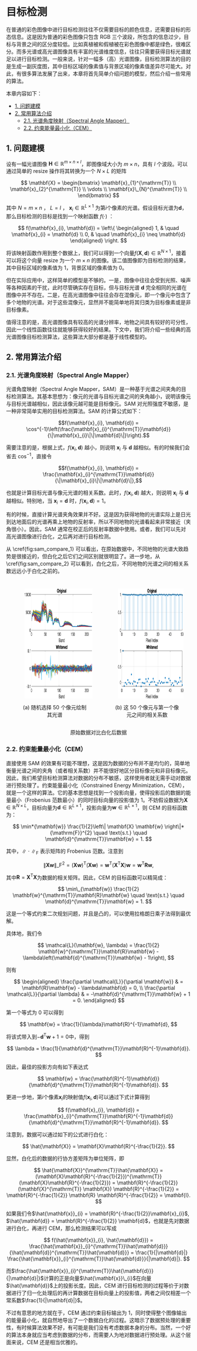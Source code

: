# 目标检测

在普通的彩色图像中进行目标检测往往不仅需要目标的颜色信息，还需要目标的形态信息。这是因为普通的彩色图像只包含 RGB 三个波段，所包含的信息过少，目标与背景之间的区分度较低。比如真植被和假植被在彩色图像中都是绿色，很难区分。而多光谱或高光谱图像具有丰富的光谱维度信息，往往只需要获得目标光谱就足以进行目标检测。一般来说，针对一幅多（高）光谱图像，目标检测算法的目的是生成一副灰度图，其中目标区域的像素值与背景区域的像素值差异尽可能大。对此，有很多算法发展了出来，本章将首先简单介绍问题的模型，然后介绍一些常用的算法。

本章内容如下：

-   [1. 问题建模](#1-问题建模)
-   [2. 常用算法介绍](#2-常用算法介绍)
    -   [2.1. 光谱角度映射（Spectral Angle Mapper）](#21-光谱角度映射spectral-angle-mapper)
    -   [2.2. 约束能量最小化（CEM）](#22-约束能量最小化cem)

## 1. 问题建模

设有一幅光谱图像 $\mathbf{H} \in \mathbb{R}^{m \times n \times l}$，即图像域大小为 $m\times n$，具有 $l$ 个波段。可以通过简单的 resize 操作将其转换为一个 $N \times L$ 的矩阵

$$
\mathbf{X} = \begin{bmatrix} \mathbf{x}_{1}^{\mathrm{T}} \\ \mathbf{x}_{2}^{\mathrm{T}} \\ \vdots \\ \mathbf{x}\_{N}^{\mathrm{T}} \\ \end{bmatrix}
$$

其中 $N=m \times n$ ， $L=l$ ， $\mathbf{x}_{i} \in \mathbb{R}^{L \times 1}$ 为第$i$个像素的光谱。假设目标光谱为$\mathbf{d}$，那么目标检测的目标是找到一个映射函数 $f(\cdot)$ ：

$$
f(\mathbf{x}_{i}, \mathbf{d}) = \left\{
\begin{aligned}
1, & \quad \mathbf{x}_{i} = \mathbf{d} \\
0, & \quad \mathbf{x}_{i} \neq \mathbf{d}
\end{aligned} \right.
$$

将该映射函数作用到整个数据上，我们可以得到一个向量$f(\mathbf{X}, \mathbf{d}) \in \mathbb{R}^{N \times 1}$，接着可以将这个向量 resize 为一个 $m \times n$ 的图像。该二值图像即为目标检测的结果，其中目标区域的像素值为 1，背景区域的像素值为 0。

但在实际应用中，这样简单的模型是不够的。一是，图像中往往会受到光照、噪声等各种因素的干扰，此时尽管确实存在目标，但与目标光谱 $\mathbf{d}$ 完全相同的光谱在图像中并不存在。二是，在高光谱图像中往往会存在混像元，即一个像元中包含了多个地物的光谱。对于这些混像元，显然并不能简单地将其归类为目标像素或是非目标像素。

值得注意的是，高光谱图像具有较高的光谱分辨率，地物之间具有较好的可分性，因此一个线性函数往往就能够获得较好的结果。下文中，我们将介绍一些经典的高光谱图像目标检测算法，这些算法大部分都是基于线性模型的。

## 2. 常用算法介绍

### 2.1. 光谱角度映射（Spectral Angle Mapper）

光谱角度映射（Spectral Angle Mapper，SAM）是一种基于光谱之间夹角的目标检测算法。其基本思想为：像元的光谱与目标光谱之间的夹角越小，说明该像元与目标光谱越相似，因此该像元越可能是目标像元。SAM 对光照强度不敏感，是一种非常简单实用的目标检测算法。SAM 的计算公式如下：

$$f(\mathbf{x}_{i}, \mathbf{d}) = \cos^{-1}\left(\frac{\mathbf{x}_{i}^{\mathrm{T}}\mathbf{d}}{\|\mathbf{x}_{i}\|\|\mathbf{d}\|}\right).$$

需要注意的是，根据上式，$f(\mathbf{x}_{i}, \mathbf{d})$ 越小，则说明 $\mathbf{x}_{i}$ 与 $\mathbf{d}$ 越相似。有的时候我们会省去 $\cos^{-1}$，直接令

$$f(\mathbf{x}_{i}, \mathbf{d}) = \frac{\mathbf{x}_{i}^{\mathrm{T}}\mathbf{d}}{\|\mathbf{x}_{i}\|\|\mathbf{d}\|},$$

也就是计算目标光谱与像元光谱的相关系数。此时，$f(\mathbf{x}_{i}, \mathbf{d})$ 越大，则说明 $\mathbf{x}_{i}$ 与 $\mathbf{d}$ 越相似。特别地，当 $\mathbf{x}_{i} = \mathbf{d}$ 时，$f(\mathbf{x}_{i}, \mathbf{d}) = 1$。

有的时候，直接计算光谱夹角效果并不好。这是因为获得地物的光谱实际上是日光到达地面后的光谱再乘上地物的反射率，所以不同地物的光谱看起来非常接近（夹角很小）。因此，SAM 通常在校正后的反射率数据中使用。或者，我们可以先对高光谱图像进行白化，之后再对进行目标检测。

从 \cref{fig:sam_compare_1} 可以看出，在原始数据中，不同地物的光谱大致趋势是很接近的，但白化之后它们之间区别就很明显了。进一步地，从 \cref{fig:sam_compare_2} 可以看到，白化之后，不同地物的光谱之间的相关系数远远小于白化之前的。

<div style="display: flex;justify-content: center;">
    <figure style="text-align:center;margin-right:30px;">
        <img height="300px" src="assets/sam_spectral.png" style="padding:10px;">
        <figcaption>(a) 随机选择 50 个像元绘制其光谱</figcaption>
    </figure>
    <figure style="text-align:center;margin-right:30px;">
        <img height="300px" src="assets/sam_pixel.png" style="padding:10px;">
        <figcaption>(b) 这 50 个像元与第一个像元之间的相关系数</figcaption>
    </figure>
</div>
<div style="text-align: center;">
    <p> 原始数据对比白化后数据 </p>
</div>

### 2.2. 约束能量最小化（CEM）

直接使用 SAM 的效果有可能不理想，这是因为数据的分布并不是均匀的，简单地衡量光谱之间的夹角（或者相关系数）并不能很好地区分目标像元和非目标像元。因此，我们希望目标检测算法对数据的分布不敏感，这样使用者就无需手动对数据进行预处理了。约束能量最小化（Constrained Energy Minimization，CEM），就是一个这样的算法。它的基本思想是找到一个投影向量，使得投影后的数据的能量最小（Frobenius 范数最小）的同时目标向量的投影值为 1。不妨假设数据为$\mathbf{X} \in \mathbb{R}^{N \times L}$，目标向量为$\mathbf{d} \in \mathbb{R}^{L \times 1}$，投影向量为$\mathbf{w} \in \mathbb{R}^{L \times 1}$，则 CEM 的目标函数为：

$$
\min*{\mathbf{w}} \frac{1}{2}\left\| \mathbf{X} \mathbf{w} \right\|*{\mathrm{F}}^{2} \quad \text{s.t.} \quad \mathbf{d}^{\mathrm{T}}\mathbf{w} = 1.
$$

其中，$\|\cdot\|_{\mathrm{F}}$ 表示矩阵的 Frobenius 范数。注意到

$$
\left\| \mathbf{X} \mathbf{w} \right\|\_{\mathrm{F}}^{2} = (\mathbf{X} \mathbf{w})^{\mathrm{T}}(\mathbf{X} \mathbf{w}) = \mathbf{w}^{\mathrm{T}}(\mathbf{X}^{\mathrm{T}}\mathbf{X})\mathbf{w} = \mathbf{w}^{\mathrm{T}}\mathbf{R}\mathbf{w},
$$

其中$\mathbf{R} = \mathbf{X}^{\mathrm{T}}\mathbf{X}$为数据的相关矩阵。因此，CEM 的目标函数可以精简成：

$$
\min\_{\mathbf{w}} \frac{1}{2} \mathbf{w}^{\mathrm{T}}\mathbf{R}\mathbf{w} \quad \text{s.t.} \quad \mathbf{d}^{\mathrm{T}}\mathbf{w} = 1.
$$

这是一个等式约束二次规划问题，并且是凸的，可以使用拉格朗日乘子法得到最优解。

具体地，我们令

$$
\mathcal{L}(\mathbf{w}, \lambda) = \frac{1}{2} \mathbf{w}^{\mathrm{T}}\mathbf{R}\mathbf{w} - \lambda\left(\mathbf{d}^{\mathrm{T}}\mathbf{w} - 1\right),
$$

则有

$$
\begin{aligned}
\frac{\partial \mathcal{L}}{\partial \mathbf{w}} & = \mathbf{R}\mathbf{w} - \lambda\mathbf{d} = 0, \\
\frac{\partial \mathcal{L}}{\partial \lambda} & = -\mathbf{d}^{\mathrm{T}}\mathbf{w} + 1 = 0.
\end{aligned}
$$

第一个等式为 0 可以得到

$$
\mathbf{w} = \frac{1}{\lambda}\mathbf{R}^{-1}\mathbf{d},
$$

将该式带入到$-\mathbf{d}^{\mathrm{T}}\mathbf{w} + 1 = 0$中，得到

$$
\lambda = \frac{1}{\mathbf{d}^{\mathrm{T}}\mathbf{R}^{-1}\mathbf{d}}.
$$

因此，最佳的投影方向有如下表达式

$$
\mathbf{w} = \frac{\mathbf{R}^{-1}\mathbf{d}}{\mathbf{d}^{\mathrm{T}}\mathbf{R}^{-1}\mathbf{d}}.
$$

更进一步地，第$i$个像素$\mathbf{x}_{i}$的映射值$f(\mathbf{x}_{i}, \mathbf{d})$可以通过下式计算得到

$$
f(\mathbf{x}_{i}, \mathbf{d}) = \frac{\mathbf{x}_{i}^{\mathrm{T}}\mathbf{R}^{-1}\mathbf{d}}{\mathbf{d}^{\mathrm{T}}\mathbf{R}^{-1}\mathbf{d}}.
$$

注意到，数据可以通过如下的公式进行白化：

$$
\hat{\mathbf{X}} = \mathbf{X}\mathbf{R}^{-\frac{1}{2}}.
$$

显然，白化后的数据的行协方差矩阵为单位矩阵，即

$$
\hat{\mathbf{X}}^{\mathrm{T}}\hat{\mathbf{X}} = (\mathbf{X}\mathbf{R}^{-\frac{1}{2}})^{\mathrm{T}} (\mathbf{X}\mathbf{R}^{-\frac{1}{2}}) = \mathbf{R}^{-\frac{1}{2}} (\mathbf{X}^{\mathrm{T}} \mathbf{X}) \mathbf{R}^{-\frac{1}{2}} = \mathbf{R}^{-\frac{1}{2}} \mathbf{R} \mathbf{R}^{-\frac{1}{2}} = \mathbf{I}.
$$

如果我们令$\hat{\mathbf{x}}_{i} = \mathbf{R}^{-\frac{1}{2}}\mathbf{x}_{i}$, $\hat{\mathbf{d}} = \mathbf{R}^{-\frac{1}{2}} \mathbf{d}$，也就是先对数据进行白化，再进行 CEM，那么检测结果可以写成

$$
f(\hat{\mathbf{x}}_{i}, \hat{\mathbf{d}}) = \frac{\hat{\mathbf{x}}_{i}^{\mathrm{T}}\hat{\mathbf{d}}}{\hat{\mathbf{d}}^{\mathrm{T}}\hat{\mathbf{d}}} = \frac{1}{|\mathbf{d}|} \frac{\hat{\mathbf{x}}_{i}^{\mathrm{T}}\hat{\mathbf{d}}}{|\mathbf{d}|}.
$$

而$\frac{\hat{\mathbf{x}}_{i}^{\mathrm{T}}\hat{\mathbf{d}}}{|\mathbf{d}|}$计算的正是向量$\hat{\mathbf{x}}\_{i}$在向量$\hat{\mathbf{d}}$上的投影长度。因此，CEM 进行目标检测的过程等价于对数据进行了归一化处理后的再计算数据在目标向量上的投影值，两者之间仅相差一个常系数$\frac{1}{|\mathbf{d}|}$。

不过有意思的地方就在于，CEM 通过约束目标输出为 1，同时使得整个图像输出的能量最小化，就自然地导出了一个数据白化的过程。这暗示了数据预处理的重要性，有时候算法效果不好，有可能是我们没有考虑数据本身的分布。当然，一个好的算法本身就应当考虑到数据的分布，而需要人为地对数据进行预处理。从这个层面来说，CEM 还是相当优雅的。
